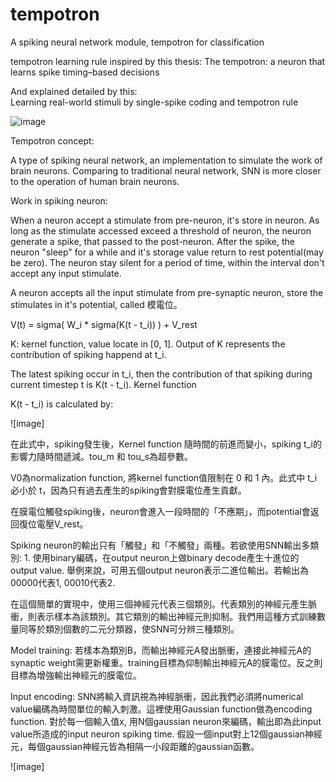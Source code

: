 # tempotron
A spiking neural network module, tempotron for classification


tempotron learning rule inspired by this thesis: 
The tempotron: a neuron that learns spike timing–based decisions

And explained detailed by this:  
Learning real-world stimuli by single-spike coding and tempotron rule 

![image](https://github.com/laurence-lin/tempotron/blob/master/Iris%20classification.jpg)


Tempotron concept:

A type of spiking neural network, an implementation to simulate the work of brain neurons. Comparing to traditional neural network, SNN is more closer to the operation of human brain neurons.

Work in spiking neuron:

When a neuron accept a stimulate from pre-neuron, it's store in neuron. As long as the stimulate accessed exceed a threshold of neuron, the neuron generate a spike, that passed to the post-neuron. After the spike, the neuron "sleep" for a while and it's storage value return to rest potential(may be zero). The neuron stay silent for a period of time, within the interval don't accept any input stimulate.

A neuron accepts all the input stimulate from pre-synaptic neuron, store the stimulates in it's potential, called 模電位。

V(t) = sigma( W_i * sigma(K(t - t_i)) ) + V_rest


K: kernel function, value locate in [0, 1]. Output of K represents the contribution of spiking happend at t_i.

The latest spiking occur in t_i, then the contribution of that spiking during current timestep t is K(t - t_i). Kernel function 

K(t - t_i) is calculated by:

![image]

在此式中，spiking發生後，Kernel function 隨時間的前進而變小，spiking t_i的影響力隨時間遞減。tou_m 和 tou_s為超參數。

V0為normalization function, 將kernel function值限制在 0 和 1 內。此式中 t_i 必小於 t，因為只有過去產生的spiking會對膜電位產生貢獻。

在膜電位觸發spiking後，neuron會進入一段時間的「不應期」，而potential會返回復位電壓V_rest。

Spiking neuron的輸出只有「觸發」和「不觸發」兩種。若欲使用SNN輸出多類別: 1. 使用binary編碼，在output neuron上做binary decode產生十進位的output value. 舉例來說，可用五個output neuron表示二進位輸出。若輸出為00000代表1, 00010代表2. 

在這個簡單的實現中，使用三個神經元代表三個類別。代表類別的神經元產生脈衝，則表示樣本為該類別。其它類別的輸出神經元則抑制。我們用這種方式訓練數量同等於類別個數的二元分類器，使SNN可分辨三種類別。

Model training:
若樣本為類別B，而輸出神經元A發出脈衝，連接此神經元A的synaptic weight需更新權重。training目標為仰制輸出神經元A的膜電位。反之則目標為增強輸出神經元的膜電位。


Input encoding:
SNN將輸入資訊視為神經脈衝，因此我們必須將numerical value編碼為時間單位的輸入刺激。這裡使用Gaussian function做為encoding function. 對於每一個輸入值x, 用N個gaussian neuron來編碼，輸出即為此input value所造成的input neuron spiking time. 假設一個input對上12個gaussian神經元，每個gaussian神經元皆為相隔一小段距離的gaussian函數。

![image]















